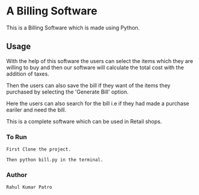 # A Billing Software

This is a Billing Software which is made using Python.

## Usage

With the help of this software the users can select the items which they are willing to buy and then our software will calculate the total cost with the addition of taxes.

Then the users can also save the bill if they want of the items they purchased by selecting the 'Generate Bill' option.

Here the users can also search for the bill i.e if they had made a purchase eariler and need the bill.

This is a complete software which can be used in Retail shops.

### To Run
```
First Clone the project.

Then python bill.py in the terminal.
```

### Author 
```
Rahul Kumar Patro


